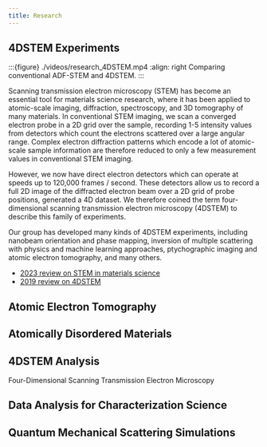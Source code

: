 ```yaml
---
title: Research
---
```




## 4DSTEM Experiments

:::{figure} ./videos/research_4DSTEM.mp4
:align: right
Comparing conventional ADF-STEM and 4DSTEM. 
:::

Scanning transmission electron microscopy (STEM) has become an essential tool for materials science research, where it has been applied to atomic-scale imaging, diffraction, spectroscopy, and 3D tomography of many materials. In conventional STEM imaging, we scan a converged electron probe in a 2D grid over the sample, recording 1-5 intensity values from detectors which count the electrons scattered over a large angular range. Complex electron diffraction patterns which encode a lot of atomic-scale sample information are therefore reduced to only a few measurement values in conventional STEM imaging.

However, we now have direct electron detectors which can operate at speeds up to 120,000 frames / second. These detectors allow us to record a full 2D image of the diffracted electron beam over a 2D grid of probe positions, generated a 4D dataset. We therefore coined the term four-dimensional scanning transmission electron microscopy (4DSTEM) to describe this family of experiments.

Our group has developed many kinds of 4DSTEM experiments, including nanobeam orientation and phase mapping, inversion of multiple scattering with physics and machine learning approaches, ptychographic imaging and atomic electron tomography, and many others.

- [2023 review on STEM in materials science](@doi.org/10.1146/annurev-matsci-080921-092646)
- [2019 review on 4DSTEM](@doi.org/10.1017/S1431927619000497)



## Atomic Electron Tomography





## Atomically Disordered Materials




## 4DSTEM Analysis

Four-Dimensional Scanning Transmission Electron Microscopy



## Data Analysis for Characterization Science



## Quantum Mechanical Scattering Simulations


